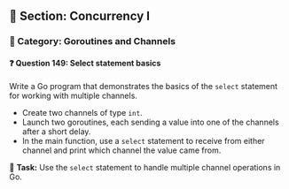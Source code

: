 ## 📘 Section: Concurrency I  
### 🔹 Category: Goroutines and Channels  
#### ❓ Question 149: Select statement basics

Write a Go program that demonstrates the basics of the `select` statement for working with multiple channels.

- Create two channels of type `int`.
- Launch two goroutines, each sending a value into one of the channels after a short delay.
- In the main function, use a `select` statement to receive from either channel and print which channel the value came from.

🔧 **Task:** Use the `select` statement to handle multiple channel operations in Go.
